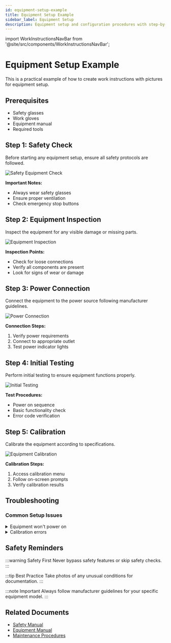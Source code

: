 ```yaml
---
id: equipment-setup-example
title: Equipment Setup Example
sidebar_label: Equipment Setup
description: Equipment setup and configuration procedures with step-by-step guidance
---
```


import WorkInstructionsNavBar from '@site/src/components/WorkInstructionsNavBar';

<WorkInstructionsNavBar />

# Equipment Setup Example

This is a practical example of how to create work instructions with pictures for equipment setup.

## Prerequisites

- Safety glasses
- Work gloves
- Equipment manual
- Required tools

## Step 1: Safety Check

Before starting any equipment setup, ensure all safety protocols are followed.

![Safety Equipment Check](/img/products/laptops-desktops/IMG_1548.JPEG)

**Important Notes:**
- Always wear safety glasses
- Ensure proper ventilation
- Check emergency stop buttons

## Step 2: Equipment Inspection

Inspect the equipment for any visible damage or missing parts.

![Equipment Inspection](/img/products/laptops-desktops/IMG_2663.JPG)

**Inspection Points:**
- Check for loose connections
- Verify all components are present
- Look for signs of wear or damage

## Step 3: Power Connection

Connect the equipment to the power source following manufacturer guidelines.

![Power Connection](/img/products/laptops-desktops/IMG_2722.JPG)

**Connection Steps:**
1. Verify power requirements
2. Connect to appropriate outlet
3. Test power indicator lights

## Step 4: Initial Testing

Perform initial testing to ensure equipment functions properly.

![Initial Testing](/img/products/laptops-desktops/IMG_2743.JPG)

**Test Procedures:**
- Power on sequence
- Basic functionality check
- Error code verification

## Step 5: Calibration

Calibrate the equipment according to specifications.

![Equipment Calibration](/img/products/laptops-desktops/IMG_2807.JPG)

**Calibration Steps:**
1. Access calibration menu
2. Follow on-screen prompts
3. Verify calibration results

## Troubleshooting

### Common Setup Issues

<details>
<summary>Equipment won't power on</summary>

![Power Issue](/img/products/laptops-desktops/IMG_5510.JPG)

**Solution:**
- Check power cord connection
- Verify outlet functionality
- Contact support if needed

</details>

<details>
<summary>Calibration errors</summary>

![Calibration Error](/img/products/laptops-desktops/IMG_5521.JPG)

**Solution:**
- Restart calibration process
- Check sensor connections
- Refer to manual for error codes

</details>

## Safety Reminders

:::warning Safety First
Never bypass safety features or skip safety checks.
:::

:::tip Best Practice
Take photos of any unusual conditions for documentation.
:::

:::note Important
Always follow manufacturer guidelines for your specific equipment model.
:::

## Related Documents

- [Safety Manual](/docs/safety-manual)
- [Equipment Manual](/docs/equipment-manual)
- [Maintenance Procedures](/docs/maintenance)